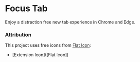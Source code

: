 # Focus Tab

Enjoy a distraction free new tab experience in Chrome and Edge.

### Attribution

This project uses free icons from [Flat Icon](https://flaticon.com):

- [Extension Icon]([Flat Icon])